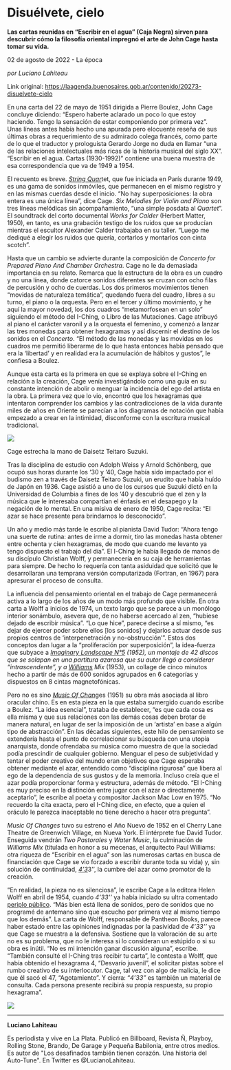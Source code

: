 # Disuélvete, cielo

**Las cartas reunidas en “Escribir en el agua” (Caja Negra) sirven para descubrir cómo la filosofía oriental impregnó el arte de John Cage hasta tomar su vida.**

02 de agosto de 2022 - La época

_por Luciano Lahiteau_

Link original: https://laagenda.buenosaires.gob.ar/contenido/20273-disuelvete-cielo



En una carta del 22 de mayo de 1951 dirigida a Pierre Boulez, John Cage concluye diciendo: “Espero haberte aclarado un poco lo que estoy haciendo. Tengo la sensación de estar componiendo por primera vez”. Unas líneas antes había hecho una apurada pero elocuente reseña de sus últimas obras a requerimiento de su admirado colega francés, como parte de lo que el traductor y prologuista Gerardo Jorge no duda en llamar “una de las relaciones intelectuales más ricas de la historia musical del siglo XX”. “Escribir en el agua. Cartas (1930-1992)” contiene una buena muestra de esa correspondencia que va de 1949 a 1954.




El recuento es breve. [*String Quar*](https://www.youtube.com/watch?v=8rPeVce1k1M)tet, que fue iniciada en París durante 1949, es una gama de sonidos inmóviles, que permanecen en el mismo registro y en las mismas cuerdas desde el inicio. “No hay superposiciones: la obra entera es una única línea”, dice Cage. *Six Melodies for Violin and Piano* son tres líneas melódicas sin acompañamiento, “una simple posdata al *Quartet*”. El soundtrack del corto documental *Works for Calder* (Herbert Matter, 1950), en tanto, es una grabación testigo de los ruidos que se producían mientras el escultor Alexander Calder trabajaba en su taller. “Luego me dediqué a elegir los ruidos que quería, cortarlos y montarlos con cinta scotch”.




Hasta que un cambio se advierte durante la composición de *Concerto for Prepared Piano And Chamber Orchestra*. Cage no le da demasiada importancia en su relato. Remarca que la estructura de la obra es un cuadro y no una línea, donde catorce sonidos diferentes se cruzan con ocho filas de percusión y ocho de cuerdas. Los dos primeros movimientos tienen “movidas de naturaleza temática”, quedando fuera del cuadro, libres a su turno, el piano o la orquesta. Pero en el tercer y último movimiento, y he aquí la mayor novedad, los dos cuadros “metamorfosean en un solo” siguiendo el método del I-Ching, o Libro de las Mutaciones. Cage atribuyó al piano el carácter varonil y a la orquesta el femenino, y comenzó a lanzar las tres monedas para obtener hexagramas y así discernir el destino de los sonidos en el *Concerto*. “El método de las monedas y las movidas en los cuadros me permitió liberarme de lo que hasta entonces había pensado que era la ‘libertad’ y en realidad era la acumulación de hábitos y gustos”, le confiesa a Boulez.




Aunque esta carta es la primera en que se explaya sobre el I-Ching en relación a la creación, Cage venía investigándolo como una guía en su constante intención de abolir o menguar la incidencia del ego del artista en la obra. La primera vez que lo vio, encontró que los hexagramas que intentaron comprender los cambios y las contradicciones de la vida durante miles de años en Oriente se parecían a los diagramas de notación que había empezado a crear en la intimidad, disconforme con la escritura musical tradicional.




![](https://cdn.feater.me/files/images/315676/52095d39-7924-46b1-a6df-c927d77cc12b.jpg)




Cage estrecha la mano de Daisetz Teitaro Suzuki.




Tras la disciplina de estudio con Adolph Weiss y Arnold Schönberg, que ocupó sus horas durante los ‘30 y ‘40, Cage había sido impactado por el budismo zen a través de Daisetz Teitaro Suzuki, un erudito que había huído de Japón en 1936. Cage asistió a uno de los cursos que Suzuki dictó en la Universidad de Columbia a fines de los ‘40 y descubrió que el zen y la música que le interesaba compartían el énfasis en el desapego y la negación de lo mental. En una misiva de enero de 1950, Cage recita: “El azar se hace presente para brindarnos lo desconocido”.




Un año y medio más tarde le escribe al pianista David Tudor: “Ahora tengo una suerte de rutina: antes de irme a dormir, tiro las monedas hasta obtener entre ochenta y cien hexagramas, de modo que cuando me levanto ya tengo dispuesto el trabajo del día”. El I-Ching le había llegado de manos de su discípulo Christian Wolff, y permanecería en su caja de herramientas para siempre. De hecho lo requería con tanta asiduidad que solicitó que le desarrollaran una temprana versión computarizada (Fortran, en 1967) para apresurar el proceso de consulta.




La influencia del pensamiento oriental en el trabajo de Cage permanecerá activa a lo largo de los años de un modo más profundo que visible. En otra carta a Wolff a inicios de 1974, un texto largo que se parece a un monólogo interior sonámbulo, asevera que, de no haberse acercado al zen, “hubiese dejado de escribir música”. “Lo que hice”, parece decirse a sí mismo, “es dejar de ejercer poder sobre ellos [los sonidos] y dejarlos actuar desde sus propios centros de ‘interpenetración y no-obstrucción’”. Estos dos conceptos dan lugar a la “proliferación por superposición”, la idea-fuerza que subyace a *[Imaginary Landscape N°5](https://open.sp</i>otify.com/track/0cRvIgx187Ev6wrK6QawXS?si=0508c92a151d467c) (1952), un montaje de 42 discos que se solapan en una partitura azarosa que su autor llegó a considerar “intrascendente”, y a [*Williams*](https://open.spotify.com/track/61Ozvx5FBeN4hHuLoOeess?si=05184f720e3d4491) Mix* (1953), un collage de cinco minutos hecho a partir de más de 600 sonidos agrupados en 6 categorías y dispuestos en 8 cintas magnetofónicas.




Pero no es sino [*Music Of Chan*](https://open.spotify.com/album/1TwLLLOArGizLfbzR2Pbgi?si=9jkx6SRrQWiiFhLHUZh6xg)ges (1951) su obra más asociada al libro oracular chino. Es en esta pieza en la que estaba sumergido cuando escribe a Boulez. “La idea esencial”, trataba de establecer, “es que cada cosa es ella misma y que sus relaciones con las demás cosas deben brotar de manera natural, en lugar de ser la imposición de un ‘artista’ en base a algún tipo de abstracción”. En las décadas siguientes, este hilo de pensamiento se extendería hasta el punto de correlacionar su búsqueda con una utopía anarquista, donde ofrendaba su música como muestra de que la sociedad podía prescindir de cualquier gobierno. Menguar el peso de subjetividad y tentar el poder creativo del mundo eran objetivos que Cage esperaba obtener mediante el azar, entendido como “disciplina rigurosa” que libera al ego de la dependencia de sus gustos y de la memoria. Incluso creía que el azar podía proporcionar forma y estructura, además de método. “El I-Ching es muy preciso en la distinción entre jugar con el azar o directamente aceptarlo”, le escribe al poeta y compositor Jackson Mac Low en 1975. “No recuerdo la cita exacta, pero el I-Ching dice, en efecto, que a quien el oráculo le parezca inaceptable no tiene derecho a hacer otra pregunta”.




*Music Of Changes* tuvo su estreno el Año Nuevo de 1952 en el Cherry Lane Theatre de Greenwich Village, en Nueva York. El intérprete fue David Tudor. Enseguida vendrán *Two Pastorales* y *Water Music*, la culminación de *Williams Mix* (titulada en honor a su mecenas, el arquitecto Paul Williams: otra riqueza de “Escribir en el agua” son las numerosas cartas en busca de financiación que Cage se vio forzado a escribir durante toda su vida) y, sin solución de continuidad, [*4’3*](https://open.spotify.com/track/2bNCdW4rLnCTzgqUXTTDO1?si=3cee1499f15c4a06)3’’, la cumbre del azar como promotor de la creación.




“En realidad, la pieza no es silenciosa”, le escribe Cage a la editora Helen Wolff en abril de 1954, cuando *4’33’’* ya había iniciado su ultra comentado [periplo público](https://youtu.be/9RAgthGA-9Q). “Más bien está llena de sonidos, pero de sonidos que no programé de antemano sino que escucho por primera vez al mismo tiempo que los demás”. La carta de Wolff, responsable de Pantheon Books, parece haber estado entre las opiniones indignadas por la pasividad de *4’33’’* ya que Cage se muestra a la defensiva. Sostiene que la valoración de su arte no es su problema, que no le interesa si lo consideran un estúpido o si su obra es inútil. “No es mi intención ganar discusión alguna”, escribe. “También consulté el I-Ching tras recibir tu carta”, le contesta a Wolff, que había obtenido el hexagrama 4, “Desvarío juvenil”, el solicitar pistas sobre el rumbo creativo de su interlocutor. Cage, tal vez con algo de malicia, le dice que él sacó el 47, “Agotamiento”. Y cierra: “*4’33”* es también un material de consulta. Cada persona presente recibirá su propia respuesta, su propio hexagrama”.




![](https://cdn.feater.me/files/images/315688/807a5f63-540e-4be5-8f3f-2c79fa9dbdaa.jpg)




---




**Luciano Lahiteau**




Es periodista y vive en La Plata. Publicó en Billboard, Revista Ñ, Playboy, Rolling Stone, Brando, De Garage y Pequeña Babilonia, entre otros medios. Es autor de "Los desafinados también tienen corazón. Una historia del Auto-Tune". En Twitter es @LucianoLahiteau.




